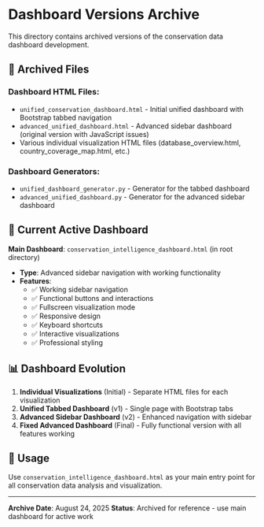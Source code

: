 # Dashboard Versions Archive

This directory contains archived versions of the conservation data dashboard development.

## 📁 Archived Files

### Dashboard HTML Files:
- `unified_conservation_dashboard.html` - Initial unified dashboard with Bootstrap tabbed navigation
- `advanced_unified_dashboard.html` - Advanced sidebar dashboard (original version with JavaScript issues)
- Various individual visualization HTML files (database_overview.html, country_coverage_map.html, etc.)

### Dashboard Generators:
- `unified_dashboard_generator.py` - Generator for the tabbed dashboard
- `advanced_unified_dashboard.py` - Generator for the advanced sidebar dashboard

## 🎯 Current Active Dashboard

**Main Dashboard**: `conservation_intelligence_dashboard.html` (in root directory)
- **Type**: Advanced sidebar navigation with working functionality
- **Features**: 
  - ✅ Working sidebar navigation
  - ✅ Functional buttons and interactions
  - ✅ Fullscreen visualization mode
  - ✅ Responsive design
  - ✅ Keyboard shortcuts
  - ✅ Interactive visualizations
  - ✅ Professional styling

## 📊 Dashboard Evolution

1. **Individual Visualizations** (Initial) - Separate HTML files for each visualization
2. **Unified Tabbed Dashboard** (v1) - Single page with Bootstrap tabs
3. **Advanced Sidebar Dashboard** (v2) - Enhanced navigation with sidebar
4. **Fixed Advanced Dashboard** (Final) - Fully functional version with all features working

## 🚀 Usage

Use `conservation_intelligence_dashboard.html` as your main entry point for all conservation data analysis and visualization.

---
**Archive Date**: August 24, 2025
**Status**: Archived for reference - use main dashboard for active work
